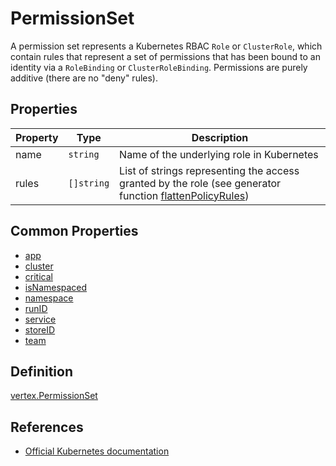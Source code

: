 # PermissionSet

A permission set represents a Kubernetes RBAC `Role` or `ClusterRole`, which contain rules that represent a set of permissions that has been bound to an identity via a `RoleBinding` or `ClusterRoleBinding`. Permissions are purely additive (there are no "deny" rules).

## Properties

| Property | Type       | Description                                                                                                                                                                                       |
| -------- | ---------- | ------------------------------------------------------------------------------------------------------------------------------------------------------------------------------------------------- |
| name     | `string`   | Name of the underlying role in Kubernetes                                                                                                                                                         |
| rules    | `[]string` | List of strings representing the access granted by the role (see generator function [flattenPolicyRules](https://github.com/DataDog/KubeHound/tree/main/pkg/kubehound/models/converter/graph.go)) |

## Common Properties

+ [app](./common.md#ownership-information)
+ [cluster](./common.md#run-information)
+ [critical](./common.md#risk-information)
+ [isNamespaced](./common.md#namespace-information)
+ [namespace](./common.md#namespace-information)
+ [runID](./common.md#run-information)
+ [service](./common.md#ownership-information)
+ [storeID](./common.md#store-information)
+ [team](./common.md#ownership-information)

## Definition

[vertex.PermissionSet](https://github.com/DataDog/KubeHound/tree/main/pkg/kubehound/models/graph/permission_set.go)

## References

+ [Official Kubernetes documentation](https://kubernetes.io/docs/reference/access-authn-authz/rbac/) 
